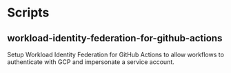 # Scripts

## workload-identity-federation-for-github-actions

Setup Workload Identity Federation for GitHub Actions to allow workflows to authenticate with GCP and impersonate a service account.
